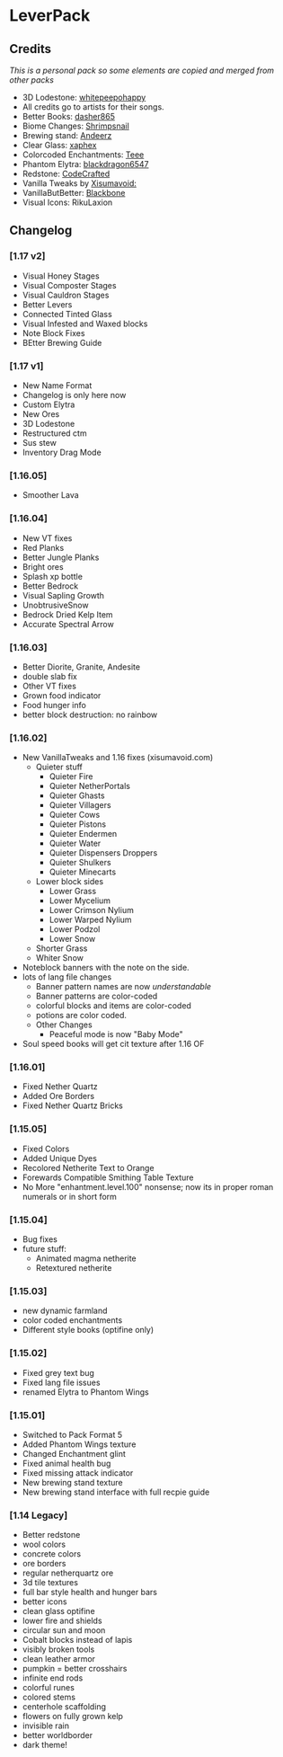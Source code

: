 # LeverPack
## Credits
*This is a personal pack so some elements are copied and merged from other packs*
- 3D Lodestone: [whitepeepohappy](https://www.planetminecraft.com/texture-pack/3d-lodestone-5044296/)
- All credits go to artists for their songs.
- Better Books: [dasher865](https://www.planetminecraft.com/texture_pack/dasher-s-custom-enchant-books-for-1-15-x/)
- Biome Changes: [Shrimpsnail](https://www.planetminecraft.com/texture-pack/biomes-5021476/) 
- Brewing stand: [Andeerz](https://www.minecraftforum.net/forums/mapping-and-modding-java-edition/resource-packs/resource-pack-discussion/1250909-better-brewing-stand-texture-idea)
- Clear Glass: [xaphex](https://xaphex.github.io/)
- Colorcoded Enchantments: [Teee](https://www.planetminecraft.com/texture_pack/color-coded-enchantment-types/)
- Phantom Elytra: [blackdragon6547](https://www.reddit.com/u/blackdragon6547)
- Redstone: [CodeCrafted](https://codecrafted.net/)
- Vanilla Tweaks by [Xisumavoid:](https://www.xisumavoid.com/vanillatweaks)
- VanillaButBetter: [Blackbone](https://sites.google.com/view/vanillabutbetter)
- Visual Icons: RikuLaxion
## Changelog

### [1.17 v2]
- Visual Honey Stages
- Visual Composter Stages
- Visual Cauldron Stages
- Better Levers
- Connected Tinted Glass
- Visual Infested and Waxed blocks
- Note Block Fixes
- BEtter Brewing Guide

### [1.17 v1]
- New Name Format
- Changelog is only here now
- Custom Elytra
- New Ores
- 3D Lodestone
- Restructured ctm
- Sus stew
- Inventory Drag Mode

### [1.16.05]
- Smoother Lava

### [1.16.04]
- New VT fixes
- Red Planks
- Better Jungle Planks
- Bright ores
- Splash xp bottle
- Better Bedrock
- Visual Sapling Growth
- UnobtrusiveSnow
- Bedrock Dried Kelp Item
- Accurate Spectral Arrow

### [1.16.03]
- Better Diorite, Granite, Andesite
- double slab fix
- Other VT fixes
- Grown food indicator
- Food hunger info
- better block destruction: no rainbow
### [1.16.02]
- New VanillaTweaks and 1.16 fixes (xisumavoid.com)
	- Quieter stuff
		- Quieter Fire
		- Quieter NetherPortals
		- Quieter Ghasts
		- Quieter Villagers
		- Quieter Cows
		- Quieter Pistons
		- Quieter Endermen
		- Quieter Water
		- Quieter Dispensers Droppers
		- Quieter Shulkers
		- Quieter Minecarts
	- Lower block sides
		- Lower Grass
		- Lower Mycelium
		- Lower Crimson Nylium
		- Lower Warped Nylium
		- Lower Podzol
		- Lower Snow
	- Shorter Grass
	- Whiter Snow
- Noteblock banners with the note on the side.
- lots of lang file changes
	- Banner pattern names are now *understandable*
	- Banner patterns are color-coded
	- colorful blocks and items are color-coded
	- potions are color coded.
	- Other Changes
		- Peaceful mode is now "Baby Mode"
- Soul speed books will get cit texture after 1.16 OF

### [1.16.01]
- Fixed Nether Quartz
- Added Ore Borders
- Fixed Nether Quartz Bricks

### [1.15.05]
- Fixed Colors
- Added Unique Dyes
- Recolored Netherite Text to Orange
- Forewards Compatible Smithing Table Texture
- No More "enhantment.level.100" nonsense; now its in proper roman numerals or in short form

### [1.15.04]
- Bug fixes
- future stuff:
	- Animated magma netherite
	- Retextured netherite
	
### [1.15.03]
- new dynamic farmland
- color coded enchantments
- Different style books (optifine only)

### [1.15.02]
- Fixed grey text bug
- Fixed lang file issues
- renamed Elytra to Phantom Wings

### [1.15.01]
- Switched to Pack Format 5
- Added Phantom Wings texture
- Changed Enchantment glint
- Fixed animal health bug
- Fixed missing attack indicator
- New brewing stand texture
- New brewing stand interface with full recpie guide

### [1.14 Legacy]
- Better redstone
- wool colors
- concrete colors
- ore borders
- regular netherquartz ore
- 3d tile textures
- full bar style health and hunger bars
- better icons
- clean glass optifine
- lower fire and shields
- circular sun and moon
- Cobalt blocks instead of lapis
- visibly broken tools
- clean leather armor
- pumpkin = better crosshairs
- infinite end rods
- colorful runes
- colored stems
- centerhole scaffolding
- flowers on fully grown kelp
- invisible rain
- better worldborder
- dark theme!
